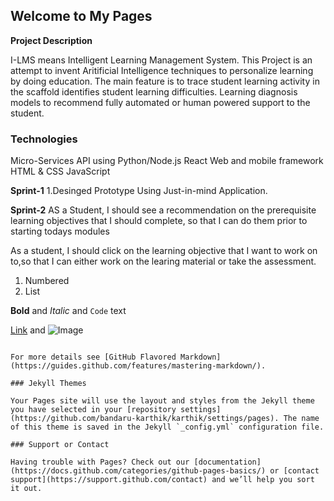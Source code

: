## Welcome to My Pages

**Project Description**

I-LMS means Intelligent Learning Management System. This Project is an attempt to invent Aritificial Intelligence techniques to personalize learning by doing education. The main feature is to trace student learning activity in the scaffold identifies student learning difficulties. Learning diagnosis models to recommend fully automated or human powered support to the student.

### Technologies
Micro-Services API using Python/Node.js
React Web and mobile framework
HTML & CSS
JavaScript 

**Sprint-1**
1.Desinged Prototype Using Just-in-mind Application. 

**Sprint-2**
AS a Student, I should see a recommendation on the prerequisite learning objectives that I should complete, so that I can do them prior to starting todays modules

As a student, I should click on the learning objective that I want to work on to,so that I can either work on the learing material or take the assessment.


1. Numbered
2. List

**Bold** and _Italic_ and `Code` text

[Link](url) and ![Image](src)
```

For more details see [GitHub Flavored Markdown](https://guides.github.com/features/mastering-markdown/).

### Jekyll Themes

Your Pages site will use the layout and styles from the Jekyll theme you have selected in your [repository settings](https://github.com/bandaru-karthik/karthik/settings/pages). The name of this theme is saved in the Jekyll `_config.yml` configuration file.

### Support or Contact

Having trouble with Pages? Check out our [documentation](https://docs.github.com/categories/github-pages-basics/) or [contact support](https://support.github.com/contact) and we’ll help you sort it out.
